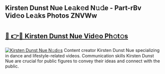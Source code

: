 ## Kirsten Dunst Nue Le𝚊k𝚎d N𝚞𝚍e - Part-rBv Vid𝚎o Le𝚊ks Photos ZNVWw

# <h2><a href="http://fb3eul.evod.top/?m=Kirsten+Dunst+Nue">🔗 👉🔴 Kirsten Dunst Nue Vid𝚎o Ph𝚘t𝚘s</a></h2>

[![Kirsten Dunst Nue N𝚞d𝚎s](https://i.imgur.com/8V9OHl7.gif)](http://fb3eul.evod.top/?m=Kirsten+Dunst+Nue)
Content creator Kirsten Dunst Nue specializing in dance and lifestyle-related videos. Communication skills Kirsten Dunst Nue are crucial for public figures to convey their ideas and connect with the public. 
